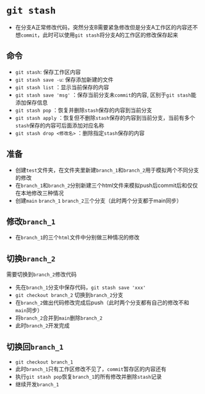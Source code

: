 # `git stash`

* 在分支A正常修改代码，突然分支B需要紧急修改但是分支A工作区的内容还不想`commit`，此时可以使用`git stash`将分支A的工作区的修改保存起来

## 命令
* `git stash`: 保存工作区内容
* `git stash save -u`: 保存添加新建的文件
* `git stash list` ：显示当前保存的内容
* `git stash save 'msg'` ：保存当前分支未`commit`的内容, 区别于`git stash`能添加保存信息
* `git stash pop` ：恢复并删除`stash`保存的内容到当前分支
* `git stash apply` ：恢复但不删除`stash`保存的内容到当前分支，当前有多个`stash`保存的内容可后面添加对应名称
* `git stash drop <修改名>` ：删除指定`stash`保存的内容



## 准备
* 创建`test`文件夹，在文件夹里新建`branch_1`和`branch_2`用于模拟两个不同分支的修改
* 在`branch_1`和`branch_2`分别新建三个html文件来模拟push后commit后和仅仅在本地修改三种情况
* 创建`main` `branch_1` `branch_2`三个分支（此时两个分支都于main同步）


## 修改`branch_1`
* 在`branch_1`的三个`html`文件中分别做三种情况的修改

## 切换`branch_2`
需要切换到`branch_2`修改代码
* 先在`branch_1`分支中保存代码，`git stash save 'xxx'`
* `git checkout branch_2` 切换到`branch_2`分支
* 在`branch_2`做出代码修改完成后push（此时两个分支都有自己的修改不和`main`同步）
* 将`branch_2`合并到`main`删除`branch_2`
* 此时`branch_2`开发完成

## 切换回`branch_1`
* `git checkout branch_1`
* 此时`branch_1`只有工作区修改不见了，`commit`暂存区的内容还有
* 执行`git stash pop`恢复`branch_1`的所有修改并删除`stash`记录
* 继续开发`branch_1`